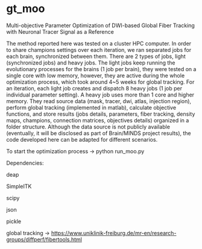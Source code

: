 # gt_moo
Multi-objective Parameter Optimization of
DWI-based Global Fiber Tracking with Neuronal
Tracer Signal as a Reference


The method reported here was tested on a cluster HPC computer. In order to share champions settings over each iteration, we ran separated jobs for each brain, synchronized between them. There are 2 types of jobs, light (synchronized jobs) and heavy jobs. The light jobs keep running the evolutionary processes for the brains (1 job per brain), they were tested on a single core with low memory, however, they are active during the whole optimization process, which took around 4~5 weeks for global tracking. For an iteration, each light job creates and dispatch 8 heavy jobs (1 job per individual parameter setting). A heavy job uses more than 1 core and higher memory. They read source data (mask, tracer, dwi, atlas, injection region), perform global tracking (implemented in matlab), calculate objective functions, and store results (jobs details, parameters, fiber tracking, density maps, champions, connection matrices, objectives details) organized in a folder structure. Although the data source is not publicly available (eventually, it will be disclosed as part of Brain/MINDS project results), the code developed here can be adapted for different scenarios.

To start the optimization process -> python run_moo.py

Dependencies:

deap

SimpleITK

scipy

json

pickle

global tracking ->  https://www.uniklinik-freiburg.de/mr-en/research-groups/diffperf/fibertools.html








